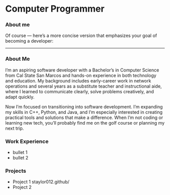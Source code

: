 # Computer Programmer

### About me
Of course — here’s a more concise version that emphasizes your goal of becoming a developer:

---

### About Me

I’m an aspiring software developer with a Bachelor’s in Computer Science from Cal State San Marcos and hands-on experience in both technology and education. My background includes early-career work in network operations and several years as a substitute teacher and instructional aide, where I learned to communicate clearly, solve problems creatively, and adapt quickly.

Now I’m focused on transitioning into software development. I’m expanding my skills in C++, Python, and Java, and I’m especially interested in creating practical tools and solutions that make a difference. When I’m not coding or learning new tech, you’ll probably find me on the golf course or planning my next trip.

### Work Experience
- bullet 1
- bullet 2

### Projects
- Project 1 staylor012.github/
- Project 2
